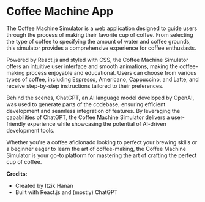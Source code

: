 # Coffee Machine App

The Coffee Machine Simulator is a web application designed to guide users through the process of making their favorite cup of coffee. From selecting the type of coffee to specifying the amount of water and coffee grounds, this simulator provides a comprehensive experience for coffee enthusiasts.

Powered by React.js and styled with CSS, the Coffee Machine Simulator offers an intuitive user interface and smooth animations, making the coffee-making process enjoyable and educational. Users can choose from various types of coffee, including Espresso, Americano, Cappuccino, and Latte, and receive step-by-step instructions tailored to their preferences.

Behind the scenes, ChatGPT, an AI language model developed by OpenAI, was used to generate parts of the codebase, ensuring efficient development and seamless integration of features. By leveraging the capabilities of ChatGPT, the Coffee Machine Simulator delivers a user-friendly experience while showcasing the potential of AI-driven development tools.

Whether you're a coffee aficionado looking to perfect your brewing skills or a beginner eager to learn the art of coffee-making, the Coffee Machine Simulator is your go-to platform for mastering the art of crafting the perfect cup of coffee.

**Credits:**
- Created by Itzik Hanan
- Built with React.js and (mostly) ChatGPT